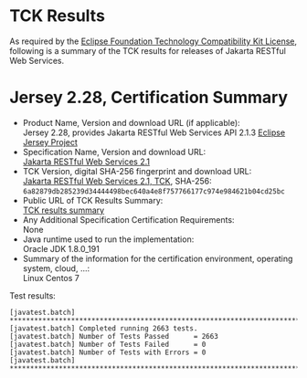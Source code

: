 TCK Results
===========

As required by the
[Eclipse Foundation Technology Compatibility Kit License](https://www.eclipse.org/legal/tck.php),
following is a summary of the TCK results for releases of Jakarta RESTful Web Services.

# Jersey 2.28, Certification Summary

- Product Name, Version and download URL (if applicable): <br/>
  Jersey 2.28, provides Jakarta RESTful Web Services API 2.1.3
  [Eclipse Jersey Project](https://github.com/eclipse-ee4j/jersey)
- Specification Name, Version and download URL: <br/>
  [Jakarta RESTful Web Services 2.1](https://jakarta.ee/specifications/restful-ws/2.1)
- TCK Version, digital SHA-256 fingerprint and download URL: <br/>
  [Jakarta RESTful Web Services 2.1, TCK](http://download.eclipse.org/ee4j/jakartaee-tck/jakartaee8-eftl/promoted/eclipse-restful-ws-tck-2.1.0.zip), SHA-256: `6a82879db285239d34444498bec640a4e8f757766177c974e984621b04cd25bc`
- Public URL of TCK Results Summary: <br/>
  [TCK results summary](TCK-Results.html)
- Any Additional Specification Certification Requirements: <br/>
  None
- Java runtime used to run the implementation: <br/>
  Oracle JDK 1.8.0_191
- Summary of the information for the certification environment, operating system, cloud, ...: <br/>
  Linux Centos 7

Test results:

```
[javatest.batch] ********************************************************************************
[javatest.batch] Completed running 2663 tests.
[javatest.batch] Number of Tests Passed      = 2663
[javatest.batch] Number of Tests Failed      = 0
[javatest.batch] Number of Tests with Errors = 0
[javatest.batch] ********************************************************************************
```
